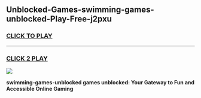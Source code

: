 
## Unblocked-Games-swimming-games-unblocked-Play-Free-j2pxu
<h3>
<a href="https://premium76.site?title=swimming-games-unblocked&ref=18A">CLICK TO PLAY</a></h3>
<hr>

<h3>
<a href="https://premium76.site?title=swimming-games-unblocked&ref=18A">CLICK 2 PLAY</a>
  
</h3>

<a href="https://premium76.site?title=swimming-games-unblocked&ref=18A"><img src="https://clearcache.store/games.png"></a>


**swimming-games-unblocked games unblocked: Your Gateway to Fun and Accessible Online Gaming**
